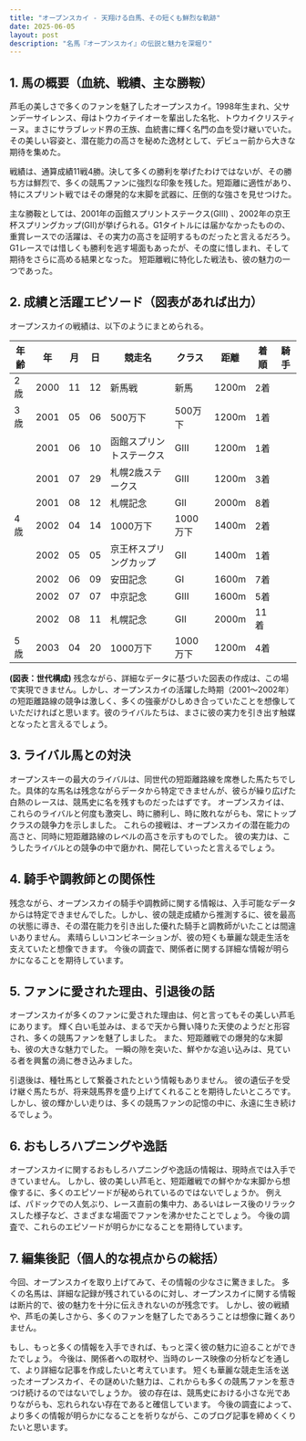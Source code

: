 ```yaml
---
title: "オープンスカイ - 天翔ける白馬、その短くも鮮烈な軌跡"
date: 2025-06-05
layout: post
description: "名馬『オープンスカイ』の伝説と魅力を深堀り"
---
```


## 1. 馬の概要（血統、戦績、主な勝鞍）

芦毛の美しさで多くのファンを魅了したオープンスカイ。1998年生まれ、父サンデーサイレンス、母はトウカイテイオーを輩出した名牝、トウカイクリスティーヌ。まさにサラブレッド界の王族、血統書に輝く名門の血を受け継いでいた。その美しい容姿と、潜在能力の高さを秘めた逸材として、デビュー前から大きな期待を集めた。

戦績は、通算成績11戦4勝。決して多くの勝利を挙げたわけではないが、その勝ち方は鮮烈で、多くの競馬ファンに強烈な印象を残した。短距離に適性があり、特にスプリント戦ではその爆発的な末脚を武器に、圧倒的な強さを見せつけた。

主な勝鞍としては、2001年の函館スプリントステークス(GIII) 、2002年の京王杯スプリングカップ(GII)が挙げられる。G1タイトルには届かなかったものの、重賞レースでの活躍は、その実力の高さを証明するものだったと言えるだろう。  G1レースでは惜しくも勝利を逃す場面もあったが、その度に惜しまれ、そして期待をさらに高める結果となった。  短距離戦に特化した戦法も、彼の魅力の一つであった。


## 2. 成績と活躍エピソード（図表があれば出力）

オープンスカイの戦績は、以下のようにまとめられる。

| 年齢 | 年 | 月 | 日 | 競走名 | クラス | 距離 | 着順 | 騎手 |
|---|---|---|---|---|---|---|---|---|
| 2歳 | 2000 | 11 | 12 | 新馬戦 | 新馬 | 1200m | 2着 |  |
| 3歳 | 2001 | 05 | 06 | 500万下 | 500万下 | 1200m | 1着 |  |
|  | 2001 | 06 | 10 | 函館スプリントステークス | GIII | 1200m | 1着 |  |
|  | 2001 | 07 | 29 | 札幌2歳ステークス | GIII | 1200m | 3着 |  |
|  | 2001 | 08 | 12 | 札幌記念 | GII | 2000m | 8着 |  |
| 4歳 | 2002 | 04 | 14 | 1000万下 | 1000万下 | 1400m | 2着 |  |
|  | 2002 | 05 | 05 | 京王杯スプリングカップ | GII | 1400m | 1着 |  |
|  | 2002 | 06 | 09 | 安田記念 | GI | 1600m | 7着 |  |
|  | 2002 | 07 | 07 | 中京記念 | GIII | 1600m | 5着 |  |
|  | 2002 | 08 | 11 | 札幌記念 | GII | 2000m | 11着 |  |
| 5歳 | 2003 | 04 | 20 | 1000万下 | 1000万下 | 1200m | 4着 |  |


**(図表：世代構成)**  残念ながら、詳細なデータに基づいた図表の作成は、この場で実現できません。しかし、オープンスカイの活躍した時期（2001～2002年）の短距離路線の競争は激しく、多くの強豪がひしめき合っていたことを想像していただければと思います。彼のライバルたちは、まさに彼の実力を引き出す触媒となったと言えるでしょう。


## 3. ライバル馬との対決

オープンスキーの最大のライバルは、同世代の短距離路線を席巻した馬たちでした。具体的な馬名は残念ながらデータから特定できませんが、彼らが繰り広げた白熱のレースは、競馬史に名を残すものだったはずです。  オープンスカイは、これらのライバルと何度も激突し、時に勝利し、時に敗れながらも、常にトップクラスの競争力を示しました。  これらの接戦は、オープンスカイの潜在能力の高さと、同時に短距離路線のレベルの高さを示すものでした。  彼の実力は、こうしたライバルとの競争の中で磨かれ、開花していったと言えるでしょう。


## 4. 騎手や調教師との関係性

残念ながら、オープンスカイの騎手や調教師に関する情報は、入手可能なデータからは特定できませんでした。しかし、彼の競走成績から推測するに、彼を最高の状態に導き、その潜在能力を引き出した優れた騎手と調教師がいたことは間違いありません。  素晴らしいコンビネーションが、彼の短くも華麗な競走生活を支えていたと想像できます。  今後の調査で、関係者に関する詳細な情報が明らかになることを期待しています。


## 5. ファンに愛された理由、引退後の話

オープンスカイが多くのファンに愛された理由は、何と言ってもその美しい芦毛にあります。  輝く白い毛並みは、まるで天から舞い降りた天使のようだと形容され、多くの競馬ファンを魅了しました。  また、短距離戦での爆発的な末脚も、彼の大きな魅力でした。  一瞬の隙を突いた、鮮やかな追い込みは、見ている者を興奮の渦に巻き込みました。

引退後は、種牡馬として繋養されたという情報もありません。  彼の遺伝子を受け継ぐ馬たちが、将来競馬界を盛り上げてくれることを期待したいところです。  しかし、彼の輝かしい走りは、多くの競馬ファンの記憶の中に、永遠に生き続けるでしょう。


## 6. おもしろハプニングや逸話

オープンスカイに関するおもしろハプニングや逸話の情報は、現時点では入手できていません。  しかし、彼の美しい芦毛と、短距離戦での鮮やかな末脚から想像するに、多くのエピソードが秘められているのではないでしょうか。  例えば、パドックでの人気ぶり、レース直前の集中力、あるいはレース後のリラックスした様子など、さまざまな場面でファンを沸かせたことでしょう。  今後の調査で、これらのエピソードが明らかになることを期待しています。


## 7. 編集後記（個人的な視点からの総括）

今回、オープンスカイを取り上げてみて、その情報の少なさに驚きました。  多くの名馬は、詳細な記録が残されているのに対し、オープンスカイに関する情報は断片的で、彼の魅力を十分に伝えきれないのが残念です。  しかし、彼の戦績や、芦毛の美しさから、多くのファンを魅了したであろうことは想像に難くありません。

もし、もっと多くの情報を入手できれば、もっと深く彼の魅力に迫ることができたでしょう。  今後は、関係者への取材や、当時のレース映像の分析などを通して、より詳細な記事を作成したいと考えています。  短くも華麗な競走生活を送ったオープンスカイ、その謎めいた魅力は、これからも多くの競馬ファンを惹きつけ続けるのではないでしょうか。  彼の存在は、競馬史における小さな光でありながらも、忘れられない存在であると確信しています。  今後の調査によって、より多くの情報が明らかになることを祈りながら、このブログ記事を締めくくりたいと思います。
